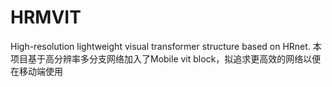 # HRMVIT
High-resolution lightweight visual transformer structure based on HRnet.
本项目基于高分辨率多分支网络加入了Mobile vit block，拟追求更高效的网络以便在移动端使用


